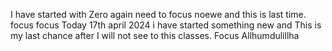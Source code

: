 I have started with Zero again need to focus noewe and this is last time.
focus 
focus
Today 17th april 2024 i have started something new and This is my last chance after I will not see to this classes.
Focus
Allhumdulillha